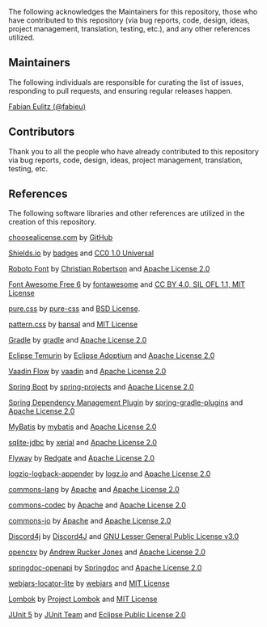 The following acknowledges the Maintainers for this repository, those who have contributed to this repository (via bug
reports, code, design, ideas, project management, translation, testing, etc.), and any other references utilized.

## Maintainers

The following individuals are responsible for curating the list of issues, responding to pull requests, and ensuring
regular releases happen.

[Fabian Eulitz (@fabieu)](https://github.com/fabieu)

## Contributors

Thank you to all the people who have already contributed to this repository via bug reports, code, design, ideas,
project management, translation, testing, etc.

## References

The following software libraries and other references are utilized in the creation of this repository.

[choosealicense.com](https://choosealicense.com/) by [GitHub](https://github.com/)

[Shields.io](https://shields.io/) by [badges](https://github.com/badges)
and [CC0 1.0 Universal](https://github.com/badges/shields/blob/master/LICENSE)

[Roboto Font](https://github.com/googlefonts/roboto) by [Christian Robertson](https://github.com/christianrobertson)
and [Apache License 2.0](https://github.com/googlefonts/roboto/blob/main/LICENSE)

[Font Awesome Free 6](https://fontawesome.com/) by [fontawesome](https://fontawesome.com)
and [CC BY 4.0, SIL OFL 1.1, MIT License](https://fontawesome.com/license/free)

[pure.css](https://purecss.io/) by [pure-css](https://github.com/pure-css/)
and [BSD License](https://github.com/pure-css/pure/blob/master/LICENSE).

[pattern.css](https://bansal.io/pattern-css) by [bansal](https://github.com/bansal)
and [MIT License](https://github.com/bansal/pattern.css)

[Gradle](https://gradle.org/) by [gradle](https://github.com/gradle)
and [Apache License 2.0](https://github.com/gradle/gradle/blob/master/LICENSE)

[Eclipse Temurin](https://adoptium.net/de/temurin/) by [Eclipse Adoptium](https://github.com/adoptium)
and [Apache License 2.0](https://github.com/adoptium/temurin-build/blob/master/LICENSE)

[Vaadin Flow](https://vaadin.com/) by [vaadin](https://github.com/vaadin)
and [Apache License 2.0](https://github.com/vaadin/flow/blob/main/LICENSE)

[Spring Boot](https://spring.io/projects/spring-boot) by [spring-projects](https://github.com/spring-projects)
and [Apache License 2.0](https://github.com/spring-projects/spring-boot/blob/main/LICENSE.txt)

[Spring Dependency Management Plugin](https://github.com/spring-gradle-plugins/dependency-management-plugin)
by [spring-gradle-plugins](https://github.com/spring-gradle-plugins) and [Apache License 2.0]()

[MyBatis](https://github.com/mybatis/spring-boot-starter) by [mybatis](https://github.com/mybatis)
and [Apache License 2.0](https://github.com/mybatis/spring-boot-starter/blob/master/LICENSE)

[sqlite-jdbc](https://github.com/xerial/sqlite-jdbc) by [xerial](https://github.com/xerial)
and [Apache License 2.0](https://github.com/xerial/sqlite-jdbc/blob/master/LICENSE)

[Flyway](https://flywaydb.org/) by [Redgate](https://www.red-gate.com)
and [Apache License 2.0](https://github.com/flyway/flyway/blob/main/LICENSE.md)

[logzio-logback-appender](https://github.com/logzio/logzio-logback-appender) by [logz.io](https://logz.io/)
and [Apache License 2.0](https://github.com/logzio/logzio-logback-appender/blob/master/LICENSE)

[commons-lang](https://github.com/apache/commons-lang) by [Apache](https://apache.org/)
and [Apache License 2.0](https://github.com/apache/commons-lang/blob/master/LICENSE.txt)

[commons-codec](https://github.com/apache/commons-codec) by [Apache](https://apache.org/)
and [Apache License 2.0](https://github.com/apache/commons-codec/blob/master/LICENSE.txt)

[commons-io](https://github.com/apache/commons-io) by [Apache](https://apache.org/)
and [Apache License 2.0](https://github.com/apache/commons-io/blob/master/LICENSE.txt)

[Discord4j](https://github.com/Discord4J/Discord4J) by [Discord4J](https://github.com/Discord4J)
and [GNU Lesser General Public License v3.0](https://github.com/Discord4J/Discord4J/blob/master/LICENSE.txt)

[opencsv](https://opencsv.sourceforge.net/scm.html)
by [Andrew Rucker Jones](https://sourceforge.net/u/aruckerjones/profile/)
and [Apache License 2.0](https://sourceforge.net/p/opencsv/source/ci/master/tree/LICENSE)

[springdoc-openapi](https://github.com/springdoc/springdoc-openapi) by [Springdoc](https://springdoc.org/)
and [Apache License 2.0](https://github.com/springdoc/springdoc-openapi/blob/main/LICENSE)

[webjars-locator-lite](https://github.com/webjars/webjars-locator-lite) by [webjars](https://github.com/webjars)
and [MIT License](https://github.com/webjars/webjars-locator-lite/blob/main/LICENSE.md)

[Lombok](https://github.com/projectlombok/lombok) by [Project Lombok](https://projectlombok.org/)
and [MIT License](https://github.com/projectlombok/lombok/blob/master/LICENSE)

[JUnit 5](https://github.com/junit-team/junit5) by [JUnit Team](https://junit.org/junit5/)
and [Eclipse Public License 2.0](https://github.com/junit-team/junit5/blob/main/LICENSE.md)